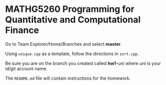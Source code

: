 # MATHG5260 Programming for Quantitative and Computational Finance

Go to Team Explorer/Home/Branches and select **master**. 

Using `unique.cpp` as a template, follow the directions in `sort.cpp`.

Be sure you are on the branch you created called **hw1-**_uni_ where
_uni_ is your id/git account name.

The `README.md` file will contain instructions for the homework.